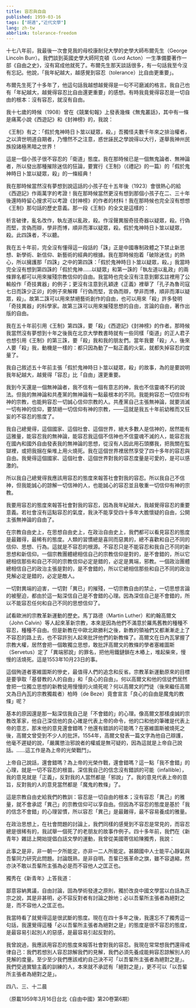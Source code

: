 ```yaml
---
title: 容忍與自由
published: 1959-03-16
tags: ["胡適","近代文學"]
lang: zh-tw
abbrlink: tolerance-freedom
---
```


十七八年前，我最後一次會見我的母校康耐兒大學的史學大師布爾先生（George Lincoln Burr）。我們談到英國史學大師阿克頓（Lord Acton）一生準備要著作一部《自由之史》，沒有寫成他就死了。布爾先生那天談話很多，有一句話我至今沒有忘記。他說，「我年紀越大，越感覺到容忍（tolerance）比自由更重要」。

布爾先生死了十多年了，他這句話我越想越覺得是一句不可磨滅的格言。我自己也有「年紀越大，越覺得容忍比自由還更重要」的感想。有時我竟覺得容忍是一切自由的根本：沒有容忍，就沒有自由。

我十七歲的時候（1908）曾在《競業旬報》上發表幾條《無鬼叢話》，其中有一條是痛罵小說《西遊記》和《封神榜》的，我說：

《王制》有之：「假於鬼神時日卜筮以疑眾，殺。」吾獨怪夫數千年來之排治權者，之以濟世明道自期者，乃懵然不之注意，惑世誣民之學說得以大行，遂舉我神州民族投諸極黑暗之世界！

這是一個小孩子很不容忍的「衛道」態度。我在那時候已是一個無鬼論者、無神論者，所以發出那種摧除迷信的狂論，要實行《王制》（《禮記》的一篇）的「假於鬼神時日卜筮以疑眾，殺」的一條經典！

我在那時候當然沒有夢想到說這話的小孩子在十五年後（1923）會很熱心的給《西遊記》作兩萬字的考證！我在那時候當然更沒有想到那個小孩子在二、三十年後還時時留心搜求可以考證《封神榜》的作者的材料！我在那時候也完全沒有想想《王制》那句話的歷史意義。那一段《王制》的全文是這樣的：

析言破律，亂名改作，執左道以亂政，殺。作淫聲異服奇技奇器以疑眾，殺。行偽而堅，言偽而辯，學非而博，順非而澤以疑眾，殺。假於鬼神時日卜筮以疑眾，殺。此四誅者，不以聽。

我在五十年前，完全沒有懂得這一段話的「誅」正是中國專制政體之下禁止新思想、新學術、新信仰、新藝術的經典的根據。我在那時候抱着「破除迷信」的熱心，所以擁護那「四誅」之中的第四誅：「假於鬼神時日卜筮以疑眾，殺。」我當時完全沒有想到第四誅的「假於鬼神……以疑眾」和第一誅的「執左道以亂政」的兩條罪名都可以用來摧殘宗教信仰的自由。我當時也完全沒有注意到鄭玄註裡用了公輸般作「奇技異器」的例子；更沒有注意到孔穎達《正義》裡舉了「孔子為魯司寇七日而誅少正卯」的例子來解釋「行偽而堅，言偽而辯，學非而博，順非而澤以疑眾，殺」。故第二誅可以用來禁絕藝術創作的自由，也可以用來「殺」許多發明「奇技異器」的科學家。故第三誅可以用來摧殘思想的自由，言論的自由，著作出版的自由。

我在五十年前引用《王制》第四誅，要「殺」《西遊記》《封神榜》的作者。那時候我當然沒有夢想到十年之後我在北京大學教書時就有一些同樣「衛道」的正人君子也想引用《王制》的第三誅，要「殺」我和我的朋友們。當年我要「殺」人，後來人要「殺」我，動機是一樣的：都只因為動了一點正義的火氣，就都失掉容忍的度量了。

我自己敘述五十年前主張「假於鬼神時日卜筮以疑眾，殺」的故事，為的是要說明我年紀越大，越覺得「容忍」比「自由」還更重要。

我到今天還是一個無神論者，我不信有一個有意志的神，我也不信靈魂不朽的說法。但我的無神論和共產黨的無神論有一點最根本的不同。我能夠容忍一切信仰有神的宗教，也能夠容忍一切誠心信仰宗教的人。共產黨自己主張無神論，就要消滅一切有神的信仰，要禁絕一切信仰有神的宗教，——這就是我五十年前幼稚而又狂妄的不容忍的態度了。

我自己總覺得，這個國家、這個社會、這個世界，絕大多數人是信神的，居然能有這雅量，能容忍我的無神論，能容忍我這個不信神也不信靈魂不滅的人，能容忍我在國內和國外自由發表我的無神論的思想，從沒有人因此用石頭擲我，把我關在監獄裡，或把我捆在柴堆上用火燒死。我在這個世界裡居然享受了四十多年的容忍與自由。我覺得這個國家、這個社會、這個世界對我的容忍度量是可愛的，是可以感激的。

所以我自己總覺得我應該用容忍的態度來報答社會對我的容忍。所以我自己不信神，但我能誠心的諒解一切信神的人，也能誠心的容忍並且敬重一切信仰有神的宗教。

我要用容忍的態度來報答社會對我的容忍，因為我年紀越大，我越覺得容忍的重要意義。若社會沒有這點容忍的氣度，我決不能享受四十多年大膽懷疑的自由，公開主張無神論的自由了。

在宗教自由史上，在思想自由史上，在政治自由史上，我們都可以看見容忍的態度是最難得，最稀有的態度。人類的習慣總是喜同而惡異的，總不喜歡和自己不同的信仰、思想、行為。這就是不容忍的根源。不容忍只是不能容忍和我自己不同的新思想和新信仰。一個宗教團體總相信自己的宗教信仰是對的，是不會錯的，所以它總相信那些和自己不同的宗教信仰必定是錯的，必定是異端，邪教。一個政治團體總相信自己的政治主張是對的，是不會錯的，所以它總相信那些和自己不同的政治見解必定是錯的，必定是敵人。

一切對異端的迫害，一切對「異已」的摧殘，一切宗教自由的禁止，一切思想言論的被壓迫，都由於這一點深信自己是不會錯的心理。因為深信自己是不會錯的，所以不能容忍任何和自己不同的思想信仰了。

試看歐洲的宗教革新運動的歷史。馬丁路德（Martin Luther）和約翰高爾文（John Calvin）等人起來革新宗教，本來是因為他們不滿意於羅馬舊教的種種不容忍，種種不自由。但是新教在中歐北歐勝利之後，新教的領袖們又都漸漸走上了不容忍的路上去，也不容許別人起來批評他們的新教條了。高爾文在日內瓦掌握了宗教大權，居然會把一個敢獨立思想，敢批評高爾文的教條的學者塞維圖斯（Servetus）定了「異端邪說」的罪名，把他用鐵鏈鎖在木樁上，堆起柴來，慢慢的活燒死。這是1553年10月23日的事。

這個殉道者塞維圖斯的慘史，最值得人們的追念和反省。宗教革新運動原來的目標是要爭取「基督教的人的自由」和「良心的自由」。何以高爾文和他的信徒們居然會把一位獨立思想的新教徒用慢慢的火燒死呢？何以高爾文的門徒（後來繼任高爾文為日內瓦的宗教獨裁者）柏時（de Beze）竟會宣言「良心的自由是魔鬼的教條」呢？

基本的原因還是那一點深信我自己是「不會錯的」的心理。像高爾文那樣虔誠的宗教改革家，他自己深信他的良心確是代表上帝的命令，他的口和他的筆確是代表上帝的意志，那末他的意見還會錯嗎？他還有錯誤的可能嗎？在塞維圖斯被燒死之後，高爾文曾受到不少人的批評。1554年，高爾文發表一篇文字為他自己辯護，他毫不遲疑的說，「嚴厲懲治邪說者的權威是無可疑的，因為這就是上帝自己說話。……這工作是為上帝的光榮戰鬥」。

上帝自己說話，還會錯嗎？為上帝的光榮作戰，還會錯嗎？這一點「我不會錯」的心理，就是一切不容忍的根苗。深信我自己的信念沒有錯誤的可能（infallible），我的意見就是「正義」，反對我的人當然都是「邪說」了。我的意見代表上帝的意旨，反對我的人的意見當然都是「魔鬼的教條」了。

這是宗教自由史給我們的教訓：容忍是一切自由的根本；沒有容忍「異己」的雅量，就不會承認「異己」的宗教信仰可以享自由。但因為不容忍的態度是基於「我的信念不會錯」的心理習慣，所以容忍「異己」是最難得，最不容易養成的雅量。

在政治思想上，在社會問題的討論上，我們同樣的感覺到不容忍是常見的，而容忍總是很稀有的，我試舉一個死了的老朋友的故事作例子。四十多年前，我們在《新青年》雜誌上開始提倡白話文學的運動，我曾從美國寄信給陳獨秀，我說：

此事之是非，非一朝一夕所能定，亦非一二人所能定。甚願國中人士能平心靜氣與吾輩同力研究此問題。討論既熟，是非自明。吾輩已張革命之旗，雖不容退縮，然亦決不敢以吾輩所主張為必是而不容他人之匡正也。

獨秀在《新青年》上答我道：

鄙意容納異議，自由討論，固為學術發達之原則，獨於改良中國文學當以白話為正宗之說，其是非甚明，必不容反對者有討論之餘地；必以吾輩所主張者為絕對之是，而不容他人之匡正也。

我當時看了就覺得這是很武斷的態度。現在在四十多年之後，我還忘不了獨秀這一句話，我還覺得這種「必以吾輩所主張者為絕對之是」的態度是很不容忍的態度，是最容易引起別人的惡感，是最容易引起反對的。

我曾說過，我應該用容忍的態度來報答社會對我的容忍。我現在常常想我們還得戒律自己：我們若想別人容忍諒解我們的見解，我們必須先養成能夠容忍諒解別人的見解的度量。至少至少我們應該戒約自己決不可「以吾輩所主張者為絕對之是」。我們受過實驗主義的訓練的人，本來就不承認有「絕對之是」，更不可以「以吾輩所主張者為絕對之是」。

四八、三、十二晨

（原載1959年3月16日台北《自由中國》第20卷第6期）
